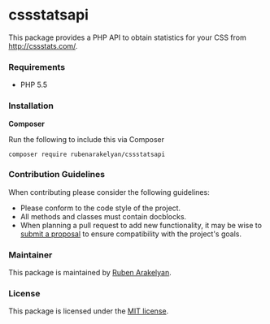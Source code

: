 # cssstatsapi

This package provides a PHP API to obtain statistics for your CSS from http://cssstats.com/.

### Requirements

- PHP 5.5

### Installation

**Composer**

Run the following to include this via Composer

```shell
composer require rubenarakelyan/cssstatsapi
```

### Contribution Guidelines

When contributing please consider the following guidelines:

- Please conform to the code style of the project.
- All methods and classes must contain docblocks.
- When planning a pull request to add new functionality, it may be wise to [submit a proposal](https://github.com/rubenarakelyan/cssstatsapi/issues/new) to ensure compatibility with the project's goals.

### Maintainer

This package is maintained by [Ruben Arakelyan](https://ruben.arakelyan.uk/).

### License

This package is licensed under the [MIT license](https://github.com/rubenarakelyan/cssstatsapi/blob/master/LICENSE).
